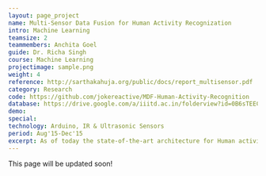 ```yaml
---
layout: page_project
name: Multi-Sensor Data Fusion for Human Activity Recognization
intro: Machine Learning
teamsize: 2
teammembers: Anchita Goel
guide: Dr. Richa Singh
course: Machine Learning
projectimage: sample.png
weight: 4
reference: http://sarthakahuja.org/public/docs/report_multisensor.pdf
category: Research
code: https://github.com/jokereactive/MDF-Human-Activity-Recognition
database: https://drive.google.com/a/iiitd.ac.in/folderview?id=0B6sTEEC-di3sQjYwZFJkRi1HOGM&usp=sharing
demo:
special:
technology: Arduino, IR & Ultrasonic Sensors
period: Aug'15-Dec'15
excerpt: As of today the state-of-the-art architecture for Human activity detection is found in two different domains. One is where wearable sensors like accelerometers, gyrometers mounted on smartphones and smartwatches are used and other where egocentric cameras are used. The use of egocentric cameras on human activity detection has just cropped up. We here perform data fusion between these two domains in an attempt to improve the performance of the existing architecture. Access to our database is available on request.
---
```

This page will be updated soon!